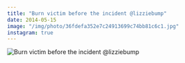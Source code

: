 ```yaml
---
title: "Burn victim before the incident @lizziebump"
date: 2014-05-15
image: "/img/photo/36fdefa352e7c24913699c74bb81c6c1.jpg"
instagram: true
---
```


![Burn victim before the incident @lizziebump](/img/photo/36fdefa352e7c24913699c74bb81c6c1.jpg)

